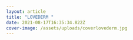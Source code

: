 ```yaml
---
layout: article
title: "LOVEDERM "
date: 2021-08-17T16:35:34.822Z
cover-image: /assets/uploads/coverlovederm.jpg
---
```

